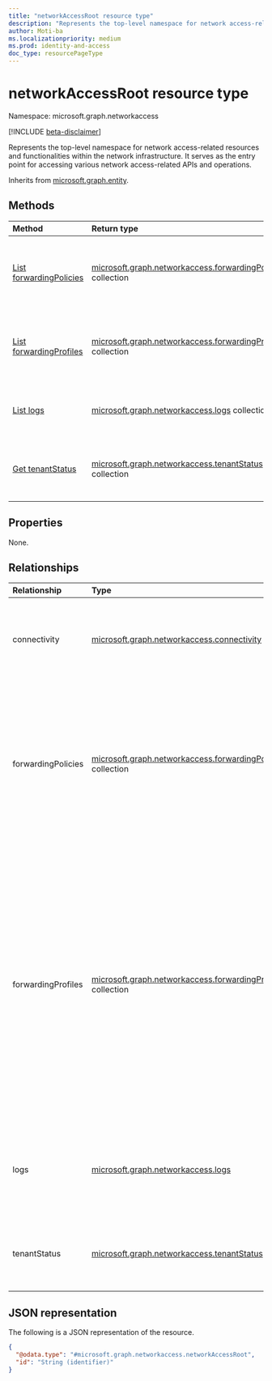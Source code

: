 ```yaml
---
title: "networkAccessRoot resource type"
description: "Represents the top-level namespace for network access-related resources and functionalities within the network infrastructure. It serves as the entry point for accessing various network access-related APIs and operations."
author: Moti-ba
ms.localizationpriority: medium
ms.prod: identity-and-access
doc_type: resourcePageType
---
```


# networkAccessRoot resource type

Namespace: microsoft.graph.networkaccess

[!INCLUDE [beta-disclaimer](../../includes/beta-disclaimer.md)]

Represents the top-level namespace for network access-related resources and functionalities within the network infrastructure. It serves as the entry point for accessing various network access-related APIs and operations.

Inherits from [microsoft.graph.entity](../resources/entity.md).

## Methods
|Method|Return type|Description|
|:---|:---|:---|
|[List forwardingPolicies](../api/networkaccess-networkaccessroot-list-forwardingpolicies.md)|[microsoft.graph.networkaccess.forwardingPolicy](../resources/networkaccess-forwardingpolicy.md) collection|Get the forwardingPolicy resources from the forwardingPolicies navigation property.|
|[List forwardingProfiles](../api/networkaccess-networkaccessroot-list-forwardingprofiles.md)|[microsoft.graph.networkaccess.forwardingProfile](../resources/networkaccess-forwardingprofile.md) collection|Get the forwardingProfile resources from the forwardingProfiles navigation property.|
|[List logs](../api/networkaccess-networkaccessroot-list-logs.md)|[microsoft.graph.networkaccess.logs](../resources/networkaccess-logs.md) collection|Get the logs resources from the logs navigation property.|
|[Get tenantStatus](../api/networkaccess-tenantstatus-get.md)|[microsoft.graph.networkaccess.tenantStatus](../resources/networkaccess-tenantstatus.md) collection|Get the tenantStatus resources from the tenantStatus navigation property.|


## Properties
None.

## Relationships
|Relationship|Type|Description|
|:---|:---|:---|
|connectivity|[microsoft.graph.networkaccess.connectivity](../resources/networkaccess-connectivity.md)|Connectivity represents all the connectivity components in Global Secure Access.|
|forwardingPolicies|[microsoft.graph.networkaccess.forwardingPolicy](../resources/networkaccess-forwardingpolicy.md) collection|A forwarding policy defines the specific traffic that is routed through the Gloval Secure Access Service. It is then added to a forwarding profile.|
|forwardingProfiles|[microsoft.graph.networkaccess.forwardingProfile](../resources/networkaccess-forwardingprofile.md) collection|A forwarding profile determines which types of traffic are routed through the Global Secure Access services and which ones are skipped. The handling of specific traffic is determined by the forwarding policies that are added to the forwarding profile.|
|logs|[microsoft.graph.networkaccess.logs](../resources/networkaccess-logs.md)|Represnts network connections that are routed through Global Secure Access.|
|tenantStatus|[microsoft.graph.networkaccess.tenantStatus](../resources/networkaccess-tenantstatus.md)|Represents the status of the Global Secure Access services for the tenant.|

## JSON representation
The following is a JSON representation of the resource.
<!-- {
  "blockType": "resource",
  "keyProperty": "id",
  "@odata.type": "microsoft.graph.networkaccess.networkAccessRoot",
  "baseType": "microsoft.graph.entity",
  "openType": false
}
-->
``` json
{
  "@odata.type": "#microsoft.graph.networkaccess.networkAccessRoot",
  "id": "String (identifier)"
}
```

